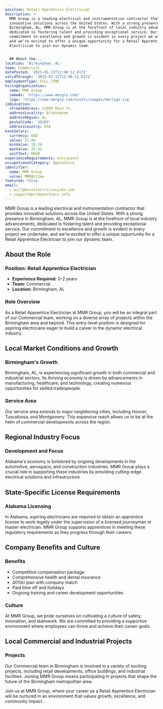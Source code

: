 ```yaml
---
position: Retail Apprentice Electrician
description: >-
  MMR Group is a leading electrical and instrumentation contractor that provides
  innovative solutions across the United States. With a strong presence in
  Birmingham, AL, MMR Group is at the forefront of local industry advancements,
  dedicated to fostering talent and providing exceptional service. Our
  commitment to excellence and growth is evident in every project we undertake,
  and we're excited to offer a unique opportunity for a Retail Apprentice
  Electrician to join our dynamic team.


  ## About the...
location: 'Birmingham, AL'
team: Commercial
datePosted: '2025-01-13T12:40:12.617Z'
validThrough: '2025-02-12T12:40:12.617Z'
employmentType: FULL_TIME
hiringOrganization:
  name: MMR Group
  sameAs: 'https://www.mmrgrp.com/'
  logo: 'https://www.mmrgrp.com/assets/images/mmrlogo.svg'
jobLocation:
  streetAddress: 11089 Main St.
  addressLocality: Birmingham
  addressRegion: AL
  postalCode: '35203'
  addressCountry: USA
baseSalary:
  currency: USD
  value: 22.04
  minValue: 18.76
  maxValue: 25.31
  unitText: HOUR
experienceRequirements: entryLevel
occupationalCategory: Apprentice
identifier:
  name: MMR Group
  value: MMR0ct2mw
featured: false
email:
  - will@bestelectricianjobs.com
  - support@primepartners.info
---
```




MMR Group is a leading electrical and instrumentation contractor that provides innovative solutions across the United States. With a strong presence in Birmingham, AL, MMR Group is at the forefront of local industry advancements, dedicated to fostering talent and providing exceptional service. Our commitment to excellence and growth is evident in every project we undertake, and we're excited to offer a unique opportunity for a Retail Apprentice Electrician to join our dynamic team.

## About the Role

### Position: Retail Apprentice Electrician

- **Experience Required:** 0-2 years
- **Team:** Commercial
- **Location:** Birmingham, AL

### Role Overview

As a Retail Apprentice Electrician at MMR Group, you will be an integral part of our Commercial team, working on a diverse array of projects within the Birmingham area and beyond. This entry-level position is designed for aspiring electricians eager to build a career in the dynamic electrical industry.

## Local Market Conditions and Growth

### Birmingham's Growth

Birmingham, AL, is experiencing significant growth in both commercial and industrial sectors. Its thriving economy is driven by advancements in manufacturing, healthcare, and technology, creating numerous opportunities for skilled tradespeople.

### Service Area

Our service area extends to major neighboring cities, including Hoover, Tuscaloosa, and Montgomery. This expansive reach allows us to be at the helm of commercial developments across the region.

## Regional Industry Focus

### Development and Focus

Alabama's economy is bolstered by ongoing developments in the automotive, aerospace, and construction industries. MMR Group plays a crucial role in supporting these industries by providing cutting-edge electrical solutions and infrastructure.

## State-Specific License Requirements

### Alabama Licensing

In Alabama, aspiring electricians are required to obtain an apprentice license to work legally under the supervision of a licensed journeyman or master electrician. MMR Group supports apprentices in meeting these regulatory requirements as they progress through their careers.

## Company Benefits and Culture

### Benefits

- Competitive compensation package
- Comprehensive health and dental insurance
- 401(k) plan with company match
- Paid time off and holidays
- Ongoing training and career development opportunities

### Culture

At MMR Group, we pride ourselves on cultivating a culture of safety, innovation, and teamwork. We are committed to providing a supportive environment where employees can thrive and achieve their career goals.

## Local Commercial and Industrial Projects

### Projects

Our Commercial team in Birmingham is involved in a variety of exciting projects, including retail developments, office buildings, and industrial facilities. Joining MMR Group means participating in projects that shape the future of the Birmingham metropolitan area.

Join us at MMR Group, where your career as a Retail Apprentice Electrician will be nurtured in an environment that values growth, excellence, and community impact.
